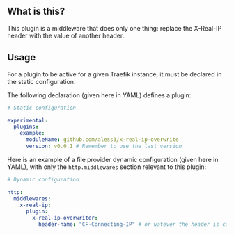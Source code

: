 ## What is this?

This plugin is a middleware that does only one thing: replace the X-Real-IP header with the value of another header.

## Usage

For a plugin to be active for a given Traefik instance, it must be declared in the static configuration.

The following declaration (given here in YAML) defines a plugin:

```yaml
# Static configuration

experimental:
  plugins:
    example:
      moduleName: github.com/aless3/x-real-ip-overwrite
      version: v0.0.1 # Remember to use the last version
```

Here is an example of a file provider dynamic configuration (given here in YAML), with only the `http.middlewares` section relevant to this plugin:

```yaml
# Dynamic configuration

http:
  middlewares:
    x-real-ip:
      plugin:
        x-real-ip-overwriter:
          header-name: "CF-Connecting-IP" # or watever the header is called
```

